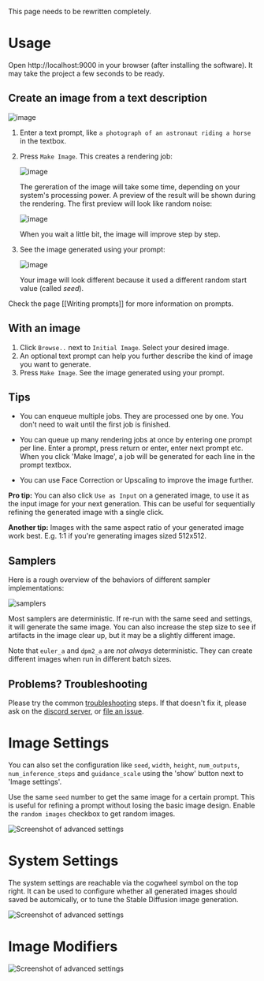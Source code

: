 This page needs to be rewritten completely.

# Usage
Open http://localhost:9000 in your browser (after installing the software). It may take the project a few seconds to be ready.

## Create an image from a text description
![image](https://user-images.githubusercontent.com/5852422/196790628-2f053c6b-299a-4149-8c8a-8edd0eb08998.png)
1. Enter a text prompt, like `a photograph of an astronaut riding a horse` in the textbox.
2. Press `Make Image`. This creates a rendering job:

    ![image](https://user-images.githubusercontent.com/5852422/196795165-e2919bd4-a026-4563-8d3d-ef13004d5163.png)

    The gereration of the image will take some time, depending on your system's processing power. A preview of the result 
    will be shown during the rendering. The first preview will look like random noise:

    ![image](https://user-images.githubusercontent.com/5852422/196791880-4ad7dd35-de12-47ba-a5d6-d7a60261ca21.png)

    When you wait a little bit, the image will improve step by step.

3. See the image generated using your prompt:

    ![image](https://user-images.githubusercontent.com/5852422/196791962-e6ff59d5-87cb-4dd5-a8d0-de89c8646484.png)
    
    Your image will look different because it used a different random start value (called _seed_).

Check the page [[Writing prompts]] for more information on prompts.

## With an image
1. Click `Browse..` next to `Initial Image`. Select your desired image.
2. An optional text prompt can help you further describe the kind of image you want to generate.
3. Press `Make Image`. See the image generated using your prompt.

## Tips
* You can enqueue multiple jobs. They are processed one by one. You don't need to wait until the first job is finished.
* You can queue up many rendering jobs at once by entering one prompt per line. Enter a prompt, press return or enter, enter next prompt etc. When you click 'Make Image', a job will be generated for each line in the prompt textbox.


* You can use Face Correction or Upscaling to improve the image further.

**Pro tip:** You can also click `Use as Input` on a generated image, to use it as the input image for your next generation. This can be useful for sequentially refining the generated image with a single click.

**Another tip:** Images with the same aspect ratio of your generated image work best. E.g. 1:1 if you're generating images sized 512x512.

## Samplers

Here is a rough overview of the behaviors of different sampler implementations:

![samplers](https://user-images.githubusercontent.com/683528/194741816-1291abdd-caac-4fc2-ac97-dd88513d8b6e.jpg)

Most samplers are deterministic. If re-run with the same seed and settings, it will generate the same image. You can also increase the step size to see if artifacts in the image clear up, but it may be a slightly different image.

Note that `euler_a` and `dpm2_a` are *not always* deterministic. They can create different images when run in different batch sizes.

## Problems? Troubleshooting
Please try the common [troubleshooting](Troubleshooting.md) steps. If that doesn't fix it, please ask on the [discord server](https://discord.com/invite/u9yhsFmEkB), or [file an issue](https://github.com/cmdr2/stable-diffusion-ui/issues).

# Image Settings
You can also set the configuration like `seed`, `width`, `height`, `num_outputs`, `num_inference_steps` and `guidance_scale` using the 'show' button next to 'Image settings'.

Use the same `seed` number to get the same image for a certain prompt. This is useful for refining a prompt without losing the basic image design. Enable the `random images` checkbox to get random images.

![Screenshot of advanced settings](https://github.com/cmdr2/stable-diffusion-ui/raw/main/media/config-v7.jpg?raw=true)

# System Settings
The system settings are reachable via the cogwheel symbol on the top right. It can be used to configure whether all generated images should 
saved be automically, or to tune the Stable Diffusion image generation.

![Screenshot of advanced settings](https://github.com/cmdr2/stable-diffusion-ui/raw/main/media/system-settings-v2.jpg?raw=true)

# Image Modifiers
![Screenshot of advanced settings](https://github.com/cmdr2/stable-diffusion-ui/raw/main/media/modifiers-v1.jpg?raw=true)